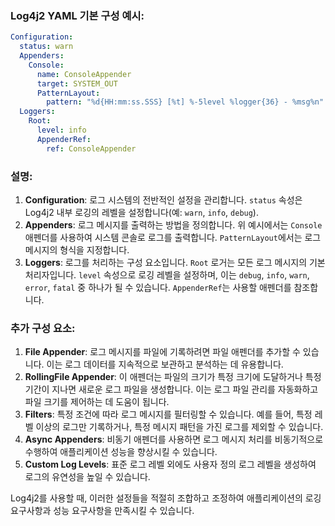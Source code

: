 ### Log4j2 YAML 기본 구성 예시:

```yaml
Configuration:
  status: warn
  Appenders:
    Console:
      name: ConsoleAppender
      target: SYSTEM_OUT
      PatternLayout:
        pattern: "%d{HH:mm:ss.SSS} [%t] %-5level %logger{36} - %msg%n"
  Loggers:
    Root:
      level: info
      AppenderRef:
        ref: ConsoleAppender
```

### 설명:

1. **Configuration**: 로그 시스템의 전반적인 설정을 관리합니다. `status` 속성은 Log4j2 내부 로깅의 레벨을 설정합니다(예: `warn`, `info`, `debug`).
2. **Appenders**: 로그 메시지를 출력하는 방법을 정의합니다. 위 예시에서는 `Console` 애펜더를 사용하여 시스템 콘솔로 로그를 출력합니다. `PatternLayout`에서는 로그 메시지의 형식을 지정합니다.
3. **Loggers**: 로그를 처리하는 구성 요소입니다. `Root` 로거는 모든 로그 메시지의 기본 처리자입니다. `level` 속성으로 로깅 레벨을 설정하며, 이는 `debug`, `info`, `warn`, `error`, `fatal` 중 하나가 될 수 있습니다. `AppenderRef`는 사용할 애펜더를 참조합니다.

### 추가 구성 요소:

1. **File Appender**: 로그 메시지를 파일에 기록하려면 파일 애펜더를 추가할 수 있습니다. 이는 로그 데이터를 지속적으로 보관하고 분석하는 데 유용합니다.
2. **RollingFile Appender**: 이 애펜더는 파일의 크기가 특정 크기에 도달하거나 특정 기간이 지나면 새로운 로그 파일을 생성합니다. 이는 로그 파일 관리를 자동화하고 파일 크기를 제어하는 데 도움이 됩니다.
3. **Filters**: 특정 조건에 따라 로그 메시지를 필터링할 수 있습니다. 예를 들어, 특정 레벨 이상의 로그만 기록하거나, 특정 메시지 패턴을 가진 로그를 제외할 수 있습니다.
4. **Async Appenders**: 비동기 애펜더를 사용하면 로그 메시지 처리를 비동기적으로 수행하여 애플리케이션 성능을 향상시킬 수 있습니다.
5. **Custom Log Levels**: 표준 로그 레벨 외에도 사용자 정의 로그 레벨을 생성하여 로그의 유연성을 높일 수 있습니다.

Log4j2를 사용할 때, 이러한 설정들을 적절히 조합하고 조정하여 애플리케이션의 로깅 요구사항과 성능 요구사항을 만족시킬 수 있습니다.
